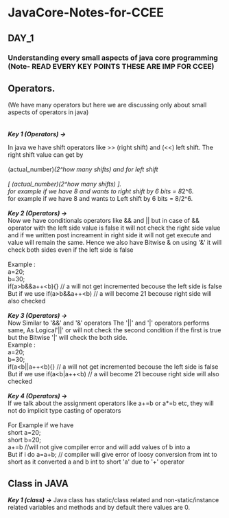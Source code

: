 # JavaCore-Notes-for-CCEE
## DAY_1 
### Understanding every small aspects of java core programming     (Note- READ EVERY KEY POINTS THESE ARE IMP FOR CCEE)
## Operators. 
(We have many operators but here we are discussing only about small aspects of operators in java)<br>                         
<br>
***Key 1 (Operators) ->*** 

In java we have shift operators like >> (right shift) and (<<) left shift. The right shift value can get by <br>
<br>
(actual_number)*(2^how many shifts) and for left shift <br>
<br>
[ (actual_number)\(2^how many shifts) ]. <br>
for example if we have 8 and wants to right shift by 6 bits = 8*2^6.<br>
for example if we have 8 and wants to Left shift by 6 bits = 8/2^6.<br>
<br>
***Key 2 (Operators) ->*** 
<br>
Now we have conditionals operators like && and || but in case of && operator with the left side value is false it will not check the right side value and if we written post increament in right side it will not get execute and value will remain the same. Hence we also have Bitwise & on using '&' it will check both sides even if the left side is false <br>
<br>
Example : <br>
a=20; <br>
b=30; <br>
if(a>b&&a++<b){} // a will not get incremented becouse the left side is false <br>
But if we use if(a>b&&a++<b) // a will become 21 becouse right side will also checked <br>
<br>
***Key 3 (Operators) ->*** 
<br>
Now Similar to '&&' and '&' operators The '||' and '|' operators performs same, As Logical'||' or will not check the second condition if the first is true but the Bitwise '|' will check the both side. <br>
Example : <br>
a=20; <br>
b=30; <br>
if(a<b||a++<b){} // a will not get incremented becouse the left side is false <br>
But if we use if(a<b|a++<b) // a will become 21 becouse right side will also checked <br>
<br>
***Key 4 (Operators) ->*** 
<br>
If we talk about the assignment operators like a+=b or a*=b etc, they will not do implicit type casting of operators <br>
<br>
For Example if we have 
<br>
short a=20; <br>
short b=20; <br>
a+=b //will not give compiler error and will add values of b into a <br>
But if i do a=a+b; // compiler will give error of loosy conversion from int to short as it converted a and b int to short 'a' due to '+' operator <br>

## Class in JAVA
***Key 1 (class) ->*** 
Java class has static/class related and non-static/instance related variables and methods and by default there values are 0. <br>







